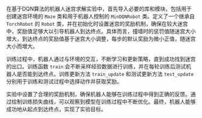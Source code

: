 在基于DQN算法的机器人迷宫求解实验中，首先导入必要的库和模块，包括用于创建迷宫环境的 `Maze` 类和用于机器人控制的 `MinDQNRobot` 类。定义了一个继承自 `TorchRobot` 的 `Robot` 类，并在初始化时设置迷宫的奖励机制，确保在较大迷宫中，奖励值足够大以引导机器人到达终点。具体而言，撞墙时的惩罚值随迷宫大小增大，到达终点的奖励值基于迷宫大小调整，每步的默认奖励为微小正值，随迷宫大小而增大。

训练过程中，机器人通过与环境的交互，不断学习和更新策略，直到成功找到迷宫的出口。训练函数 `train` 会不断采样经验数据进行训练，并在每轮训练后测试机器人是否能到达终点。训练更新方法 `train_update` 和测试更新方法 `test_update` 分别用于训练和测试过程中选择动作并获取奖励。

实验中设置了合理的奖励机制，确保机器人能够在训练过程中得到正确的反馈。通过绘制训练损失曲线，可以观察到模型在训练过程中不断优化。最终，机器人能够成功地从起点到达终点，实现了实验目标。